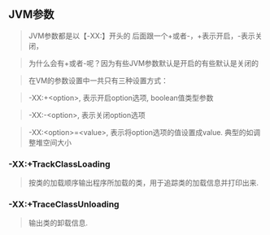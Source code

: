 ## JVM参数

> JVM参数都是以【-XX:】开头的 后面跟一个+或者-，+表示开启，-表示关闭，

> 为什么会有+或者-呢？因为有些JVM参数默认是开启的有些默认是关闭的

> 在VM的参数设置中一共只有三种设置方式：

> -XX:+\<option>, 表示开启option选项, boolean值类型参数

> -XX:-\<option>, 表示关闭option选项

> -XX:\<option>=\<value>, 表示将option选项的值设置成value. 典型的如调整堆空间大小

### -XX:+TrackClassLoading
> 按类的加载顺序输出程序所加载的类，用于追踪类的加载信息并打印出来.

### -XX:+TraceClassUnloading
> 输出类的卸载信息.




















